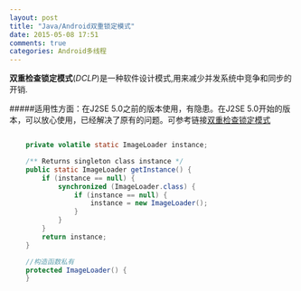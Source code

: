 ```yaml
---
layout: post
title: "Java/Android双重锁定模式"
date: 2015-05-08 17:51
comments: true
categories: Android多线程
---
```


**双重检查锁定模式**(*DCLP*)是一种软件设计模式,用来减少并发系统中竞争和同步的开销.

#####适用性方面：在J2SE 5.0之前的版本使用，有隐患。在J2SE 5.0开始的版本，可以放心使用，已经解决了原有的问题。可参考链接[双重检查锁定模式](http://zh.wikipedia.org/zh-cn/双重检查锁定模式)

```java

	private volatile static ImageLoader instance;

	/** Returns singleton class instance */
	public static ImageLoader getInstance() {
		if (instance == null) {
			synchronized (ImageLoader.class) {
				if (instance == null) {
					instance = new ImageLoader();
				}
			}
		}
		return instance;
	}

	//构造函数私有
	protected ImageLoader() {
	}
	
```